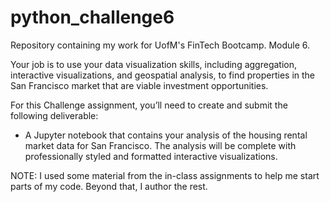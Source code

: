 # python_challenge6
Repository containing my work for UofM's FinTech Bootcamp. Module 6.

Your job is to use your data visualization skills, including aggregation, interactive visualizations, and geospatial analysis, to find properties in the San Francisco market that are viable investment opportunities.

For this Challenge assignment, you’ll need to create and submit the following deliverable:

- A Jupyter notebook that contains your analysis of the housing rental market data for San Francisco. The analysis will be complete with professionally styled and formatted interactive visualizations.

NOTE: I used some material from the in-class assignments to help me start parts of my code. Beyond that, I author the rest.